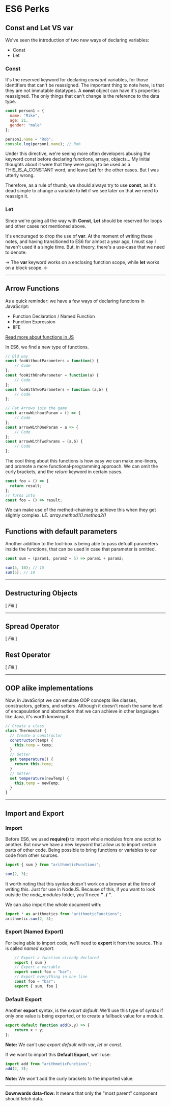 # ES6 Perks

## Const and Let VS var

We've seen the introduction of two new ways of declaring variables:

- Const
- Let

### Const

It's the reserved keyword for declaring _constant_ variables, for those identifiers that can't be reassigned.
The important thing to note here, is that they are not immutable datatypes. A **const** object can have it's properties reassigned. The only things that can't change is the reference to the data type.

```javascript
const person1 = {
  name: "Mike",
  age: 21,
  gender: "male"
};

person1.name = "Rob";
console.log(person1.name); // Rob
```

Under this directive, we're seeing more often developers abusing the keyword const before declaring functions, arrays, objects... My initial thoughts about it were that they were going to be used as a THIS_IS_A_CONSTANT word, and leave **Let** for the other cases. But I was utterly wrong.

Therefore, as a rule of thumb, we should always try to use **const**, as it's dead simple to change a variable to **let** if we see later on that we need to reassign it.

### Let

Since we're going all the way with **Const**, **Let** should be reserved for loops and other cases not mentioned above.

It's encouraged to drop the use of **var**. At the moment of writing these notes, and having transitioned to ES6 for almost a year ago, I must say I haven't used it a single time. But, in theory, there's a use-case that we need to denote:

-> The **var** keyword works on a enclosing function scope, while **let** works on a block scope. <-

---

## Arrow Functions

As a quick reminder: we have a few ways of declaring functions in JavaScript:

- Function Declaration / Named Function
- Function Expression
- IIFE

[Read more about functions in JS](OldFunctions.md)

In ES6, we find a new type of functions.

```javascript
// Old way
const fooWithoutParameters = function() {
    // Code
};
const fooWithOneParameter = function(a) {
    // Code
};
const fooWithTwoParameters = function (a,b) {
    // Code
};

// Fat Arrows join the game
const arrowWithoutParam = () => {
    // Code
};
const arrowWithOneParam = a => {
    // Code
};
const arrowWithTwoParams = (a,b) {
    // Code
};
```

The cool thing about this functions is how easy we can make one-liners, and promote a more functional-programming approach. We can omit the curly brackets, and the _return_ keyword in certain cases.

```javascript
const foo = () => {
  return result;
};
// Turns into
const foo = () => result;
```

We can make use of the method-chaining to achieve this when they get slightly complex.
_I.E. array.method1().method2()_

## Functions with default parameters

Another addition to the tool-box is being able to pass defualt parameters inside the functions, that can be used in case that parameter is omitted.

```javascript
const sum = (param1, param2 = 5) => param1 + param2;

sum(5, 10); // 15
sum(5); // 10
```

---

## Destructuring Objects

[ *Fill* ]

---

## Spread Operator

[ *Fill* ]

## Rest Operator

[ *Fill* ]

---

## OOP alike implementations

Now, in JavaScript we can emulate OOP concepts like classes, constructors, getters, and setters.
Although it doesn't reach the same level of encapsulation and abstraction that we can achieve in other langaiuges like Java, it's worth knowing it.

```javascript
// Create a class
class Thermostat {
  // Create a constructor
  constructor(temp) {
    this.temp = temp;
  }
  // Getter
  get temperature() {
    return this.temp;
  }
  // Setter
  set temperature(newTemp) {
    this.temp = newTemp;
  }
}
```

---

## Import and Export

### Import

Before ES6, we used **require()** to import whole modules from one script to another.
But now we have a new keyword that allow us to import certain parts of other code. Being possible to bring functions or variables to our code from other sources.

```javascript
import { sum } from "arithmeticFunctions";

sum(2, 3);
```

It worth noting that this syntax doesn't work on a browser at the time of writing this. Just for use in NodeJS.
Because of this, if you want to look outside the _node_modules_ folder, you'll need **" ./ "**.

We can also import the whole document with:

```javascript
import * as arithmetics from "arithmeticFunctions";
arithmetic.sum(2, 3);
```

### Export (Named Export)

For being able to import code, we'll need to **export** it from the source. This is called _named export_.

```javascript
    // Export a function already declared
    export { sum }
    // Export a variable
    export const foo = "bar";
    // Export everything in one line
    const foo = "bar";
    export { sum, foo }
```

### Default Export

Another **export** syntax, is the _export default_. We'll use this type of syntax if only one value is being exported, or to create a fallback value for a module.

```javascript
export default function add(x,y) => {
    return x + y;
};
```

**Note:** We can't use _export default_ with _var_, _let_ or _const_.

If we want to import this **Default Export**, we'll use:

```javascript
import add from "arithmeticFunctions";
add(2, 3);
```

**Note:** We won't add the curly brackets to the imported value.

---

**Downwards data-flow:** It means that only the "most parent" component should fetch data.